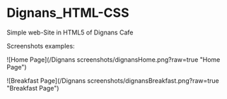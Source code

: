 # Dignans_HTML-CSS

Simple web-Site in HTML5 of Dignans Cafe

Screenshots examples:

![Home Page](/Dignans screenshots/dignansHome.png?raw=true "Home Page")

![Breakfast Page](/Dignans screenshots/dignansBreakfast.png?raw=true "Breakfast Page")
